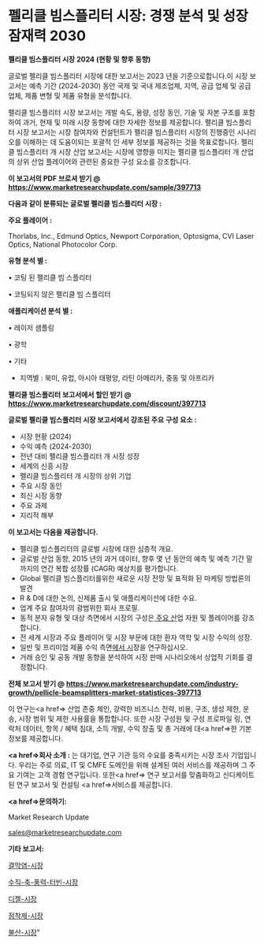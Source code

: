 # 펠리클 빔스플리터 시장: 경쟁 분석 및 성장 잠재력 2030

<strong>펠리클 빔스플리터 시장 2024 (현황 및 향후 동향)</strong>

글로벌 펠리클 빔스플리터 시장에 대한 보고서는 2023 년을 기준으로합니다.이 시장 보고서는 예측 기간 (2024-2030) 동안 국제 및 국내 제조업체, 지역, 공급 업체 및 공급 업체, 제품 변형 및 제품 유형을 분석합니다.

펠리클 빔스플리터 시장 보고서는 개발 속도, 용량, 성장 동인, 기술 및 자본 구조를 포함하여 과거, 현재 및 미래 시장 동향에 대한 자세한 정보를 제공합니다. 펠리클 빔스플리터 시장 보고서는 시장 참여자와 컨설턴트가 펠리클 빔스플리터 시장의 진행중인 시나리오를 이해하는 데 도움이되는 포괄적 인 세부 정보를 제공하는 것을 목표로합니다. 펠리클 빔스플리터 개 시장 산업 보고서는 시장에 영향을 미치는 펠리클 빔스플리터 개 산업의 상위 산업 플레이어와 관련된 중요한 구성 요소를 강조합니다.



<strong>이 보고서의 PDF 브로셔 받기 @ <a href=https://www.marketresearchupdate.com/sample/397713>https://www.marketresearchupdate.com/sample/397713</a></strong>



<strong>다음과 같이 분류되는 글로벌 펠리클 빔스플리터 시장 :</strong>



<strong>주요 플레이어 :</strong>

Thorlabs, Inc., Edmund Optics, Newport Corporation, Optosigma, CVI Laser Optics, National Photocolor Corp.



<strong>유형 분석 별 :</strong>

• 코팅 된 펠리클 빔 스플리터

• 코팅되지 않은 펠리클 빔 스플리터



<strong>애플리케이션 분석 별 :</strong>

• 레이저 샘플링

• 광학

• 기타

<ul>
  <li>지역별 : 북미, 유럽, 아시아 태평양, 라틴 아메리카, 중동 및 아프리카</li>
</ul>


<strong>펠리클 빔스플리터 보고서에서 할인 받기 @ <a href=https://www.marketresearchupdate.com/discount/397713>https://www.marketresearchupdate.com/discount/397713</a></strong>



<strong>글로벌 펠리클 빔스플리터 시장 보고서에서 강조된 주요 구성 요소 :</strong>
<ul>
  <li>시장 현황 (2024)</li>
  <li>수익 예측 (2024-2030)</li>
  <li>전년 대비 펠리클 빔스플리터 개 시장 성장</li>
  <li>세계의 신흥 시장</li>
  <li>펠리클 빔스플리터 개 시장의 상위 기업</li>
  <li>주요 시장 동인</li>
  <li>최신 시장 동향</li>
  <li>주요 과제</li>
  <li>지리적 해부</li>
</ul>


<strong>이 보고서는 다음을 제공합니다.</strong>
<ul>
  <li>펠리클 빔스플리터의 글로벌 시장에 대한 심층적 개요.</li>
  <li>글로벌 산업 동향, 2015 년의 과거 데이터, 향후 몇 년 동안의 예측 및 예측 기간 말까지의 연간 복합 성장률 (CAGR) 예상치를 평가합니다.</li>
  <li>Global 펠리클 빔스플리터를위한 새로운 시장 전망 및 표적화 된 마케팅 방법론의 발견</li>
  <li>R &amp; D에 대한 논의, 신제품 출시 및 애플리케이션에 대한 수요.</li>
  <li>업계 주요 참여자의 광범위한 회사 프로필.</li>
  <li>동적 분자 유형 및 대상 측면에서 시장의 구성은<a href=> 주요 산</a>업 자원 및 플레이어를 강조합니다.</li>
  <li>전 세계 시장과 주요 플레이어 및 시장 부문에 대한 환자 역학 및 시장 수익의 성장.</li>
  <li>일반 및 프리미엄 제품 수익 측면<a href=>에서 시</a>장을 연구하십시오.</li>
  <li>거래 승인 및 공동 개발 동향을 분석하여 시장 판매 시나리오에서 상업적 기회를 결정합니다.</li>
</ul>



<strong>전체 보고서 받기 @ <a href=https://www.marketresearchupdate.com/industry-growth/pellicle-beamsplitters-market-statistices-397713>https://www.marketresearchupdate.com/industry-growth/pellicle-beamsplitters-market-statistices-397713</a></strong>

이 연구는<a href=> 산업 존중</a> 체인, 강력한 비즈니스 전략, 비용, 구조, 생성 제한, 운송, 시장 범위 및 제한 사용률을 통합합니다. 또한 시장 구성원 및 구성 프로파일 링, 연락처 데이터, 항목 / 혜택 침대, 소득 개발, 수익 창출 및 총 거래에 대<a href=>한 기본 </a>정보를 제공합니다.



<strong><a href=>회사 소</a>개 :</strong>
는 대기업, 연구 기관 등의 수요를 충족시키는 시장 조사 기업입니다. 우리는 주로 의료, IT 및 CMFE 도메인을 위해 설계된 여러 서비스를 제공하며 그 주요 기여는 고객 경험 연구입니다. 또한<a href=> 연구 보</a>고서를 맞춤화하고 신디케이트 된 연구 보고서 및 컨설팅 <a href=>서비스</a>를 제공합니다.



<strong><a href=>문의하기:</a></strong>

Market Research Update

sales@marketresearchupdate.com



<strong>기타 보고서:</strong>

<a href=https://www.linkedin.com/pulse/결막염-시장-현재-및-미래-성장-2029-trend-tracking-tips-360-analysis/>결막염-시장</a>

<a href=https://www.linkedin.com/pulse/수직-축-풍력-터빈-시장-경쟁-분석-및-성장-잠재력-2029-k6ysf/>수직-축-풍력-터빈-시장</a>

<a href=https://www.linkedin.com/pulse/디젤-시장-세분화-연구-및-목표-고객2029년-analytics-alchemy-360-analysis-ghhsf/>디젤-시장</a>

<a href=https://www.linkedin.com/pulse/점착제-시장-경쟁-분석-및-성장-잠재력-2030-consumer-connection-chronicles-24--oofnf/>점착제-시장</a>

<a href=https://www.linkedin.com/pulse/불산-시장-경쟁-분석-및-성장-잠재력-2030-survey-savvy-insights-360-analysis-fb4df/>불산-시장</a>"

